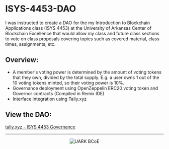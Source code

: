 # ISYS-4453-DAO
I was instructed to create a DAO for the my Introduction to Blockchain Applications class (ISYS 4453) at the University of Arkansas Center of Blockchain Excellence that would allow my class and future class sections to vote on class proposals covering topics such as covered material, class times, assignments, etc.

## Overview:
- A member's voting power is determined by the amount of voting tokens that they own, divided by the total supply. E.g. a user owns 1 out of the 10 voting tokens minted, so their voting power is 10%.
- Governance deployment using OpenZeppelin ERC20 voting token and Governor contracts (Compiled in Remix IDE)
- Interface integration using Tally.xyz

## View the DAO:
[tally.xyz - ISYS 4453 Governance](https://www.tally.xyz/governance/eip155:80001:0x058eA9d2148cDcF18D1995fdB55f78f94897e658)

___

<div align='center'>
  <img src='https://wordpressua.uark.edu/blockchain/files/2018/01/blockchain-new.png' alt='UARK BCoE'>
<div/>
